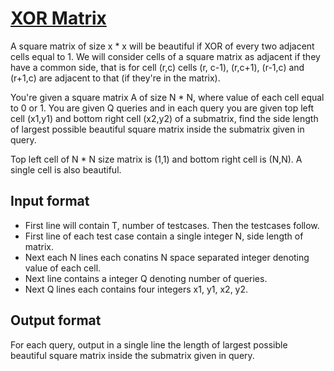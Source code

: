 # [XOR Matrix][link]

A square matrix of size x \* x will be beautiful if XOR of every two adjacent cells equal to 1. We will consider cells of a square matrix as adjacent if they have a common side, that is for cell (r,c) cells (r, c-1), (r,c+1), (r-1,c) and (r+1,c) are adjacent to that (if they're in the matrix).

You're given a square matrix A of size N \* N, where value of each cell equal to 0 or 1. You are given Q queries and in each query you are given top left cell (x1,y1) and bottom right cell (x2,y2) of a submatrix, find the side length of largest possible beautiful square matrix inside the submatrix given in query.

Top left cell of N \* N size matrix is (1,1) and bottom right cell is (N,N). A single cell is also beautiful.

## Input format

- First line will contain T, number of testcases. Then the testcases follow.
- First line of each test case contain a single integer N, side length of matrix.
- Next each N lines each conatins N space separated integer denoting value of each cell.
- Next line contains a integer Q denoting number of queries.
- Next Q lines each contains four integers x1, y1, x2, y2.

## Output format

For each query, output in a single line the length of largest possible beautiful square matrix inside the submatrix given in query.

[link]: https://www.hackerearth.com/practice/data-structures/advanced-data-structures/segment-trees/practice-problems/algorithm/xor-matrix-3-233eaca4/
